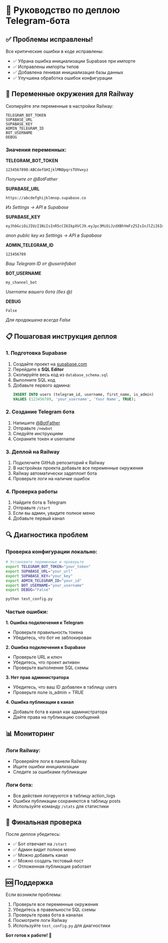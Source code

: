 # 🚀 Руководство по деплою Telegram-бота

## ✅ Проблемы исправлены!

Все критические ошибки в коде исправлены:
- ✅ Убрана ошибка инициализации Supabase при импорте
- ✅ Исправлены импорты типов
- ✅ Добавлена ленивая инициализация базы данных
- ✅ Улучшена обработка ошибок конфигурации

## 🔧 Переменные окружения для Railway

Скопируйте эти переменные в настройки Railway:

```
TELEGRAM_BOT_TOKEN
SUPABASE_URL
SUPABASE_KEY
ADMIN_TELEGRAM_ID
BOT_USERNAME
DEBUG
```

### Значения переменных:

**TELEGRAM_BOT_TOKEN**
```
1234567890:ABCdefGHIjklMNOpqrsTUVwxyz
```
*Получите от @BotFather*

**SUPABASE_URL**
```
https://abcdefghijklmnop.supabase.co
```
*Из Settings → API в Supabase*

**SUPABASE_KEY**
```
eyJhbGciOiJIUzI1NiIsInR5cCI6IkpXVCJ9.eyJpc3MiOiJzdXBhYmFzZSIsInJlZiI6ImFiY2RlZmdoaWprbG1ub3AiLCJyb2xlIjoiYW5vbiIsImlhdCI6MTYzMjQ4NjQwMCwiZXhwIjoxOTQ4MDYyNDAwfQ.example_key_here
```
*anon public key из Settings → API в Supabase*

**ADMIN_TELEGRAM_ID**
```
123456789
```
*Ваш Telegram ID от @userinfobot*

**BOT_USERNAME**
```
my_channel_bot
```
*Username вашего бота (без @)*

**DEBUG**
```
False
```
*Для продакшена всегда False*

## 📋 Пошаговая инструкция деплоя

### 1. Подготовка Supabase

1. Создайте проект на [supabase.com](https://supabase.com)
2. Перейдите в **SQL Editor**
3. Скопируйте весь код из `database_schema.sql`
4. Выполните SQL код
5. Добавьте первого админа:
   ```sql
   INSERT INTO users (telegram_id, username, first_name, is_admin) 
   VALUES (123456789, 'your_username', 'Your Name', TRUE);
   ```

### 2. Создание Telegram бота

1. Напишите [@BotFather](https://t.me/botfather)
2. Отправьте `/newbot`
3. Следуйте инструкциям
4. Сохраните токен и username

### 3. Деплой на Railway

1. Подключите GitHub репозиторий к Railway
2. В настройках проекта добавьте все переменные окружения
3. Railway автоматически задеплоит бота
4. Проверьте логи на наличие ошибок

### 4. Проверка работы

1. Найдите бота в Telegram
2. Отправьте `/start`
3. Если вы админ, увидите полное меню
4. Добавьте первый канал

## 🔍 Диагностика проблем

### Проверка конфигурации локально:

```bash
# Установите переменные и проверьте
export TELEGRAM_BOT_TOKEN="your_token"
export SUPABASE_URL="your_url"
export SUPABASE_KEY="your_key"
export ADMIN_TELEGRAM_ID="your_id"
export BOT_USERNAME="your_username"
export DEBUG="False"

python test_config.py
```

### Частые ошибки:

**1. Ошибка подключения к Telegram**
- Проверьте правильность токена
- Убедитесь, что бот не заблокирован

**2. Ошибка подключения к Supabase**
- Проверьте URL и ключ
- Убедитесь, что проект активен
- Проверьте выполнение SQL схемы

**3. Нет прав администратора**
- Убедитесь, что ваш ID добавлен в таблицу users
- Проверьте поле is_admin = TRUE

**4. Ошибка публикации в канал**
- Добавьте бота в канал как администратора
- Дайте права на публикацию сообщений

## 📊 Мониторинг

### Логи Railway:
- Проверяйте логи в панели Railway
- Ищите ошибки инициализации
- Следите за ошибками публикации

### Логи бота:
- Все действия логируются в таблицу action_logs
- Ошибки публикации сохраняются в таблицу posts
- Используйте команду `/stats` для статистики

## 🎯 Финальная проверка

После деплоя убедитесь:
- ✅ Бот отвечает на `/start`
- ✅ Админ видит полное меню
- ✅ Можно добавить канал
- ✅ Можно создать тестовый пост
- ✅ Отложенная публикация работает

## 🆘 Поддержка

Если возникли проблемы:
1. Проверьте все переменные окружения
2. Убедитесь в правильности SQL схемы
3. Проверьте права бота в каналах
4. Посмотрите логи Railway
5. Используйте `test_config.py` для диагностики

**Бот готов к работе! 🎉**